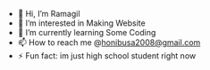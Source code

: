 - 👋 Hi, I’m Ramagil
- 👀 I’m interested in Making Website
- 🌱 I’m currently learning Some Coding
- 📫 How to reach me @honibusa2008@gmail.com
- ⚡ Fun fact: im just high school student right now

<!---
Ramagil/Ramagil is a ✨ special ✨ repository because its `README.md` (this file) appears on your GitHub profile.
You can click the Preview link to take a look at your changes.
--->

